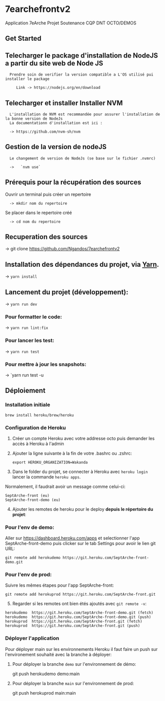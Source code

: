 # 7earchefrontv2

Application 7eArche Projet Soutenance CQP DNT OCTO/DEMOS

## Get Started

## Telecharger le package d'installation de NodeJS a partir du site web de Node JS

      Prendre soin de verifier la version compatible a L'OS utilisé pui installer le package

         Link -> https://nodejs.org/en/download

## Telecharger et installer Installer NVM

      L'installation de NVM est recommandée pour assurer l'installation de la bonne version de NodeJs
      La documentationn d'installation est ici :

      -> https://github.com/nvm-sh/nvm

## Gestion de la version de nodeJS

      Le changement de version de NodeJs (se base sur le fichier .nvmrc)

      ->   `nvm use`

## Prérequis pour la récupération des sources

Ouvrir un terminal puis créer un repertoire

      -> mkdir nom du repertoire

Se placer dans le repertoire créé

      -> cd nom du repertoire

## Recuperation des sources

-> git clone https://github.com/Ngandos/7earchefrontv2

## Installation des dépendances du projet, via [Yarn](https://yarnpkg.com/).

-> `yarn install`

## Lancement du projet (développement):

-> `yarn run dev`

### Pour formatter le code:

-> `yarn run lint:fix`

### Pour lancer les test:

-> `yarn run test`

### Pour mettre à jour les snapshots:

-> `yarn run test -u

## Déploiement

### Installation initiale

    brew install heroku/brew/heroku

### Configuration de Heroku

1. Créer un compte Heroku avec votre addresse octo puis demander les accès à Heroku à l'admin

2. Ajouter la ligne suivante à la fin de votre .bashrc ou .zshrc:

   `export HEROKU_ORGANIZATION=Wakanda`

3. Dans le folder du projet, se connecter à Heroku avec `heroku login` lancer la commande `heroku apps`.

Normalement, il faudrait avoir un message comme celui-ci:

```
SeptArche-front (eu)
SeptArche-front-demo (eu)
```

4. Ajouter les remotes de heroku pour le deploy **depuis le répertoire du projet**:

<!-- heroku git:remote -a SeptArche-front
heroku git:remote -a SeptArche-front-demo -->

### Pour l'env de demo:

Aller sur https://dashboard.heroku.com/apps et selectionner l'app SeptArche-front-demo puis clicker sur le tab Settings pour avoir le lien git URL:

`git remote add herokudemo https://git.heroku.com/SeptArche-front-demo.git`

### Pour l'env de prod:

Suivre les mêmes étapes pour l'app SeptArche-front:

`git remote add herokuprod https://git.heroku.com/SeptArche-front.git`

5. Regarder si les remotes ont bien étés ajoutés avec `git remote -v`:

```
herokudemo	https://git.heroku.com/SeptArche-front-demo.git (fetch)
herokudemo	https://git.heroku.com/SeptArche-front-demo.git (push)
herokuprod	https://git.heroku.com/SeptArche-front.git (fetch)
herokuprod	https://git.heroku.com/SeptArche-front.git (push)
```

### Déployer l'application

Pour déployer main sur les environnements Heroku il faut faire un push sur l'environement souhaité avec la branche à déployer:

1. Pour déployer la branche `demo` sur l'environnement de démo:

   git push herokudemo demo:main

2. Pour déployer la branche `main` sur l'environnement de prod:

   git push herokuprod main:main

